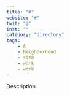 ```yaml
---
title: "#"
website: "#"
twit: "@"
inst: ""
category: "directory"
tags:
    - A
    - Neighborhood
    - size
    - work
    - work
---
```


Description

